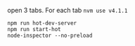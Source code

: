 open 3 tabs. For each tab `nvm use v4.1.1`

```
npm run hot-dev-server
npm run start-hot
node-inspector --no-preload
```
